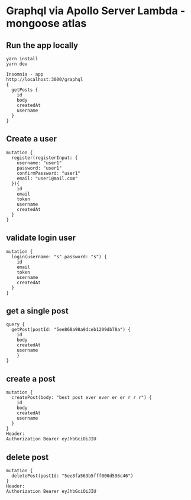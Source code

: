 # Graphql via Apollo Server Lambda - mongoose atlas

## Run the app locally
```
yarn install
yarn dev
```
```
Insomnia - app
http://localhost:3000/graphql
{
  getPosts {
    id
    body
    createdAt
    username
  }
}
```

## Create a user
```
mutation {
  register(registerInput: {
    username: "user1"
    password: "user1"
    confirmPassword: "user1"
    email: "user1@mail.com"
  }){
    id
    email
    token
    username
    createdAt
  }
}
```

## validate login user
```
mutation {
  login(username: "s" password: "s") {
    id
    email
    token
    username
    createdAt
  }
}
```

## get a single post
```
query {
  getPost(postId: "5ee868a98a9dceb1209db78a") {
    id
    body
    createdAt
    username
    }
}
```

## create a post
```
mutation {
  createPost(body: "best post ever ever er er r r r") {
    id
    body
    createdAt
    username
  }
}
Header:
Authorization Bearer eyJhbGciOiJIU
```

## delete post
```
mutation {
  deletePost(postId: "5ee8fa563b5fff000d596c46") 
}
Header:
Authorization Bearer eyJhbGciOiJIU
```